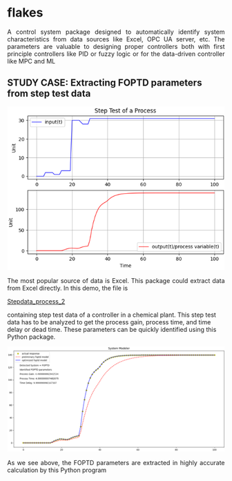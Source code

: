 # flakes
<p align="center">
<p align="justify">
A control system package designed to automatically identify system characteristics from data sources like Excel, OPC UA server, etc. The parameters are valuable to designing proper controllers both with first principle controllers like PID or fuzzy logic or for the data-driven controller like MPC and ML 
  
## STUDY CASE: Extracting FOPTD parameters from step test data
<p align="center">
<img src="https://github.com/MuhammadRiyanMadya/flakes/blob/main/pic/Figure_1.png">
</p>
<p align="justify">
The most popular source of data is Excel. This package could extract data from Excel directly. In this demo, the file is
  
[Stepdata_process_2](https://github.com/MuhammadRiyanMadya/flakes/blob/main/pic/Stepdata_process_2.xlsx)
  
containing step test data of a controller in a chemical plant. This step test data has to be analyzed to get the process gain, process time, and time delay or dead time. These parameters can be quickly identified using this Python package.
</p>
<p align="center">
<img src="https://github.com/MuhammadRiyanMadya/flakes/blob/main/pic/Figure_2.png">
</p>
<p align="justify">
As we see above, the FOPTD parameters are extracted in highly accurate calculation by this Python program
